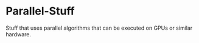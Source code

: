 # Parallel-Stuff
Stuff that uses parallel algorithms that can be executed on GPUs or similar hardware. 
